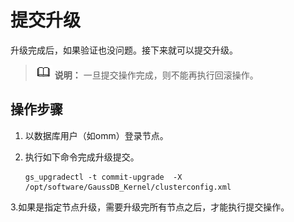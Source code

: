 # 提交升级<a name="ZH-CN_TOPIC_0305491456"></a>

升级完成后，如果验证也没问题。接下来就可以提交升级。

>![](public_sys-resources/icon-note.png) **说明：** 
>一旦提交操作完成，则不能再执行回滚操作。

## 操作步骤<a name="section779219132168"></a>

1.  以数据库用户（如omm）登录节点。
2.  执行如下命令完成升级提交。

    ```
    gs_upgradectl -t commit-upgrade  -X /opt/software/GaussDB_Kernel/clusterconfig.xml
    ```

3.如果是指定节点升级，需要升级完所有节点之后，才能执行提交操作。
